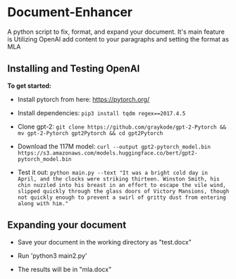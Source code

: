 # Document-Enhancer

A python script to fix, format, and expand your document. It's main feature is Utilizing OpenAI add content to your paragraphs and setting the format as MLA

## Installing and Testing OpenAI
**To get started:**

* Install pytorch from here: https://pytorch.org/

* Install dependencies:
`pip3 install tqdm regex==2017.4.5`

* Clone gpt-2:
`git clone https://github.com/graykode/gpt-2-Pytorch && mv gpt-2-Pytorch gpt2Pytorch && cd gpt2Pytorch`

* Download the 117M model:
`curl --output gpt2-pytorch_model.bin https://s3.amazonaws.com/models.huggingface.co/bert/gpt2-pytorch_model.bin`

* Test it out:
`python main.py --text "It was a bright cold day in April, and the clocks were striking thirteen. Winston Smith, his chin nuzzled into his breast in an effort to escape the vile wind, slipped quickly through the glass doors of Victory Mansions, though not quickly enough to prevent a swirl of gritty dust from entering along with him."`

## Expanding your document

* Save your document in the working directory as "test.docx"

* Run 'python3 main2.py'

* The results will be in "mla.docx"
